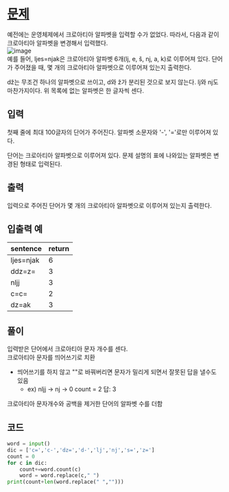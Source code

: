 # [문제](https://www.acmicpc.net/problem/1094)  
예전에는 운영체제에서 크로아티아 알파벳을 입력할 수가 없었다. 따라서, 다음과 같이 크로아티아 알파벳을 변경해서 입력했다.  
![image](https://user-images.githubusercontent.com/59672592/148687261-50c5c5b8-1876-4589-9847-e176f23028ee.png)  
예를 들어, ljes=njak은 크로아티아 알파벳 6개(lj, e, š, nj, a, k)로 이루어져 있다. 단어가 주어졌을 때, 몇 개의 크로아티아 알파벳으로 이루어져 있는지 출력한다.

dž는 무조건 하나의 알파벳으로 쓰이고, d와 ž가 분리된 것으로 보지 않는다. lj와 nj도 마찬가지이다. 위 목록에 없는 알파벳은 한 글자씩 센다.


## 입력  
첫째 줄에 최대 100글자의 단어가 주어진다. 알파벳 소문자와 '-', '='로만 이루어져 있다.

단어는 크로아티아 알파벳으로 이루어져 있다. 문제 설명의 표에 나와있는 알파벳은 변경된 형태로 입력된다.
## 출력  
입력으로 주어진 단어가 몇 개의 크로아티아 알파벳으로 이루어져 있는지 출력한다.

## 입출력 예  
|sentence|return|
|-----|-----|
|ljes=njak|6|
|ddz=z=|3|
|nljj|3|
|c=c=|2|
|dz=ak|3|

## 풀이  
입력받은 단어에서 크로아티아 문자 개수를 센다.  
크로아티아 문자를 띄어쓰기로 치환  
- 띄어쓰기를 하지 않고 ""로 바꿔버리면 문자가 밀리게 되면서 잘못된 답을 낼수도 있음
    - ex) nljj -> nj -> 0 count = 2 답: 3
    
크로아티아 문자개수와 공백을 제거한 단어의 알파벳 수를 더함

    
## 코드  

```python
word = input()
dic = ['c=','c-','dz=','d-','lj','nj','s=','z=']
count = 0
for c in dic:
    count+=word.count(c)
    word = word.replace(c," ")
print(count+len(word.replace(" ","")))
```
